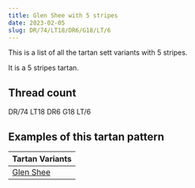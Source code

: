 ```yaml
---
title: Glen Shee with 5 stripes
date: 2023-02-05
slug: DR/74/LT18/DR6/G18/LT/6
---
```

This is a list of all the tartan sett variants with 5 stripes.

It is a 5 stripes tartan.


## Thread count
DR/74 LT18 DR6 G18 LT/6

## Examples of this tartan pattern

| Tartan Variants |
|---------------|
| [Glen Shee](/variants/dr/74/lt18/dr6/g18/lt/6-dr900030-g008000-lt806050)||

